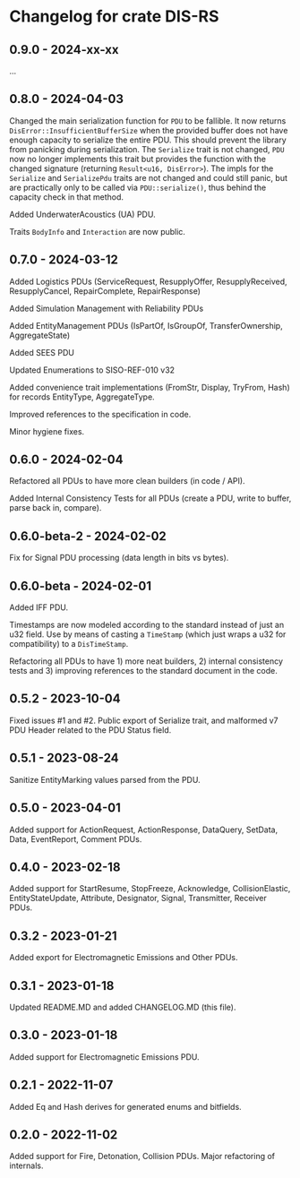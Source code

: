 # Changelog for crate DIS-RS

## 0.9.0 - 2024-xx-xx

...

## 0.8.0 - 2024-04-03

Changed the main serialization function for `PDU` to be fallible. It now returns `DisError::InsufficientBufferSize` when 
the provided buffer does not have enough capacity to serialize the entire PDU. This should prevent the library from panicking during serialization.
The `Serialize` trait is not changed, `PDU` now no longer implements this trait but provides the function with the changed signature (returning `Result<u16, DisError>`).
The impls for the `Serialize` and `SerializePdu` traits are not changed and could still panic, but are practically only to be called via `PDU::serialize()`, thus behind the capacity check in that method.

Added UnderwaterAcoustics (UA) PDU.

Traits ``BodyInfo`` and ``Interaction`` are now public.

## 0.7.0 - 2024-03-12
Added Logistics PDUs (ServiceRequest, ResupplyOffer, ResupplyReceived, ResupplyCancel, RepairComplete, RepairResponse)

Added Simulation Management with Reliability PDUs

Added EntityManagement PDUs (IsPartOf, IsGroupOf, TransferOwnership, AggregateState)

Added SEES PDU

Updated Enumerations to SISO-REF-010 v32

Added convenience trait implementations (FromStr, Display, TryFrom, Hash) for records EntityType, AggregateType.

Improved references to the specification in code.

Minor hygiene fixes.

## 0.6.0 - 2024-02-04
Refactored all PDUs to have more clean builders (in code / API).

Added Internal Consistency Tests for all PDUs (create a PDU, write to buffer, parse back in, compare).

## 0.6.0-beta-2 - 2024-02-02
Fix for Signal PDU processing (data length in bits vs bytes).

## 0.6.0-beta - 2024-02-01
Added IFF PDU.

Timestamps are now modeled according to the standard instead of just an u32 field. Use by means of casting a ```TimeStamp``` (which just wraps a u32 for compatibility) to a ```DisTimeStamp```.

Refactoring all PDUs to have 1) more neat builders, 2) internal consistency tests and 3) improving references to the standard document in the code.

## 0.5.2 - 2023-10-04
Fixed issues #1 and #2. Public export of Serialize trait, and malformed v7 PDU Header related to the PDU Status field.

## 0.5.1 - 2023-08-24
Sanitize EntityMarking values parsed from the PDU.

## 0.5.0 - 2023-04-01
Added support for ActionRequest, ActionResponse, DataQuery, SetData, Data, EventReport, Comment PDUs.

## 0.4.0 - 2023-02-18
Added support for StartResume, StopFreeze, Acknowledge, CollisionElastic, EntityStateUpdate, Attribute, Designator, Signal, Transmitter, Receiver PDUs.

## 0.3.2 - 2023-01-21
Added export for Electromagnetic Emissions and Other PDUs.

## 0.3.1 - 2023-01-18
Updated README.MD and added CHANGELOG.MD (this file).

## 0.3.0 - 2023-01-18
Added support for Electromagnetic Emissions PDU.

## 0.2.1 - 2022-11-07
Added Eq and Hash derives for generated enums and bitfields.

## 0.2.0 - 2022-11-02
Added support for Fire, Detonation, Collision PDUs.
Major refactoring of internals.